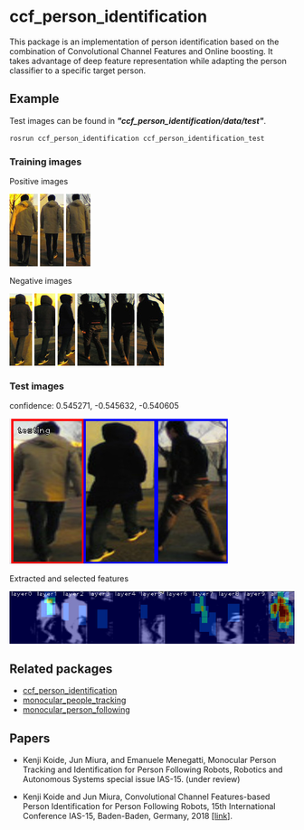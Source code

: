 # ccf_person_identification

This package is an implementation of person identification based on the combination of Convolutional Channel Features and Online boosting. It takes advantage of deep feature representation while adapting the person classifier to a specific target person.

## Example

Test images can be found in ***"ccf_person_identification/data/test"***.

```bash
rosrun ccf_person_identification ccf_person_identification_test
```

### Training images

Positive images

<img src="data/test/p01.jpg"/> <img src="data/test/p05.jpg"/> <img src="data/test/p09.jpg"/>

Negative images

<img src="data/test/n01-01.jpg"/> <img src="data/test/n05-01.jpg"/> <img src="data/test/n09-01.jpg"/>
<img src="data/test/n01-02.jpg"/> <img src="data/test/n05-02.jpg"/> <img src="data/test/n09-02.jpg"/>


### Test images

confidence: 0.545271, -0.545632, -0.540605

<img src="data/imgs/result1.jpg"/>

Extracted and selected features

<img src="data/imgs/features.jpg"/>


## Related packages

- [ccf_person_identification](https://github.com/koide3/ccf_person_identification)
- [monocular_people_tracking](https://github.com/koide3/monocular_people_tracking)
- [monocular_person_following](https://github.com/koide3/monocular_person_following)


## Papers
- Kenji Koide, Jun Miura, and Emanuele Menegatti, Monocular Person Tracking and Identification for Person Following Robots, Robotics and Autonomous Systems special issue IAS-15. (under review)

- Kenji Koide and Jun Miura, Convolutional Channel Features-based Person Identification for Person Following Robots, 15th International Conference IAS-15, Baden-Baden, Germany, 2018 [[link]](https://www.researchgate.net/publication/325854919_Convolutional_Channel_Features-Based_Person_Identification_for_Person_Following_Robots_Proceedings_of_the_15th_International_Conference_IAS-15).